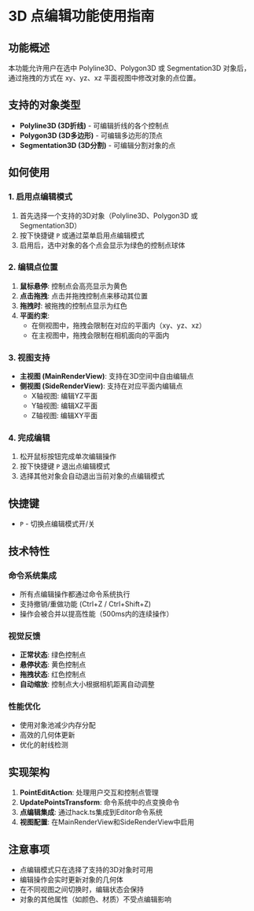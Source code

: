 # 3D 点编辑功能使用指南

## 功能概述

本功能允许用户在选中 Polyline3D、Polygon3D 或 Segmentation3D 对象后，通过拖拽的方式在 xy、yz、xz 平面视图中修改对象的点位置。

## 支持的对象类型

- **Polyline3D (3D折线)** - 可编辑折线的各个控制点
- **Polygon3D (3D多边形)** - 可编辑多边形的顶点
- **Segmentation3D (3D分割)** - 可编辑分割对象的点

## 如何使用

### 1. 启用点编辑模式

1. 首先选择一个支持的3D对象（Polyline3D、Polygon3D 或 Segmentation3D）
2. 按下快捷键 `P` 或通过菜单启用点编辑模式
3. 启用后，选中对象的各个点会显示为绿色的控制点球体

### 2. 编辑点位置

1. **鼠标悬停**: 控制点会高亮显示为黄色
2. **点击拖拽**: 点击并拖拽控制点来移动其位置
3. **拖拽时**: 被拖拽的控制点显示为红色
4. **平面约束**: 
   - 在侧视图中，拖拽会限制在对应的平面内（xy、yz、xz）
   - 在主视图中，拖拽会限制在相机面向的平面内

### 3. 视图支持

- **主视图 (MainRenderView)**: 支持在3D空间中自由编辑点
- **侧视图 (SideRenderView)**: 支持在对应平面内编辑点
  - X轴视图: 编辑YZ平面
  - Y轴视图: 编辑XZ平面  
  - Z轴视图: 编辑XY平面

### 4. 完成编辑

1. 松开鼠标按钮完成单次编辑操作
2. 按下快捷键 `P` 退出点编辑模式
3. 选择其他对象会自动退出当前对象的点编辑模式

## 快捷键

- `P` - 切换点编辑模式开/关

## 技术特性

### 命令系统集成

- 所有点编辑操作都通过命令系统执行
- 支持撤销/重做功能 (Ctrl+Z / Ctrl+Shift+Z)
- 操作会被合并以提高性能（500ms内的连续操作）

### 视觉反馈

- **正常状态**: 绿色控制点
- **悬停状态**: 黄色控制点
- **拖拽状态**: 红色控制点
- **自动缩放**: 控制点大小根据相机距离自动调整

### 性能优化

- 使用对象池减少内存分配
- 高效的几何体更新
- 优化的射线检测

## 实现架构

1. **PointEditAction**: 处理用户交互和控制点管理
2. **UpdatePointsTransform**: 命令系统中的点变换命令
3. **点编辑集成**: 通过hack.ts集成到Editor命令系统
4. **视图配置**: 在MainRenderView和SideRenderView中启用

## 注意事项

- 点编辑模式只在选择了支持的3D对象时可用
- 编辑操作会实时更新对象的几何体
- 在不同视图之间切换时，编辑状态会保持
- 对象的其他属性（如颜色、材质）不受点编辑影响 